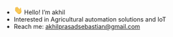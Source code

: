 - <img src="wave.gif" width="20px" height="20px"> Hello! I’m akhil
- Interested in Agricultural automation solutions and IoT
- Reach me: akhilprasadsebastian@gmail.com
<!--
**akhilprasadsebastian/akhilprasadsebastian** is a ✨ _special_ ✨ repository because its `README.md` (this file) appears on your GitHub profile.
-->
